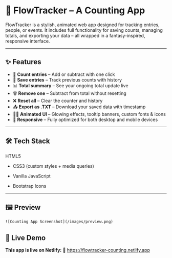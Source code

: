 # 🧮 FlowTracker – A Counting App

FlowTracker is a stylish, animated web app designed for tracking entries, people, or events. It includes full functionality for saving counts, managing totals, and exporting your data – all wrapped in a fantasy-inspired, responsive interface.

---

## ✨ Features

- 🔢 **Count entries** – Add or subtract with one click
- 💾 **Save entries** – Track previous counts with history
- 📊 **Total summary** – See your ongoing total update live
- 🗑️ **Remove one** – Subtract from total without resetting
- ❌ **Reset all** – Clear the counter and history
- 📤 **Export as .TXT** – Download your saved data with timestamp
- 🧙‍♂️ **Animated UI** – Glowing effects, tooltip banners, custom fonts & icons
- 📱 **Responsive** – Fully optimized for both desktop and mobile devices

---

## 🛠️ Tech Stack

HTML5

- CSS3 (custom styles + media queries)

- Vanilla JavaScript

- Bootstrap Icons

---

## 🖼️ Preview

```html
![Counting App Screenshot](/images/preview.png)
```

## 🚀 Live Demo

**This app is live on Netlify:**
🔗 https://flowtracker-counting.netlify.app
